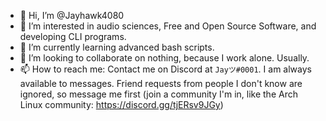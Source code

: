 - 👋 Hi, I’m @Jayhawk4080
- 👀 I’m interested in audio sciences, Free and Open Source Software, and developing CLI programs.
- 🌱 I’m currently learning advanced bash scripts.
- 💞️ I’m looking to collaborate on nothing, because I work alone. Usually.
- 📫 How to reach me: Contact me on Discord at `Jayツ#0001`. I am always available to messages. Friend requests from people I don't know are ignored, so message me first (join a community I'm in, like the Arch Linux community: https://discord.gg/tjERsv9JGy)

<!---
Jayhawk4080/Jayhawk4080 is a ✨ special ✨ repository because its `README.md` (this file) appears on your GitHub profile.
You can click the Preview link to take a look at your changes.
--->
